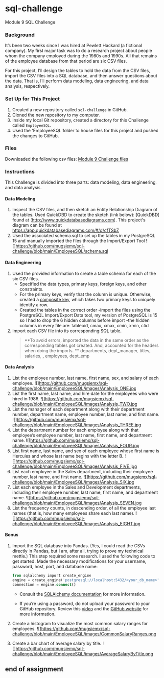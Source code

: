 # sql-challenge

Module 9 SQL Challenge

### Background

It’s been two weeks since I was hired at Pewlett Hackard (a fictional company). My first major task was to do a research project about people whom the company employed during the 1980s and 1990s. All that remains of the employee database from that period are six CSV files.

For this project, I’ll design the tables to hold the data from the CSV files, import the CSV files into a SQL database, and then answer questions about the data. That is, I’ll perform data modeling, data engineering, and data analysis, respectively.

### Set Up for This Project

1. Created a new repository called `sql-challenge` in GitHub.
2. Cloned the new repository to my computer.
3. Inside my local Git repository, created a directory for this Challenge called `EmployeeSQL`.
4. Used the 'EmployeeSQL folder to house files for this project and pushed the changes to GitHub.

### Files

Downloaded the following csv files:
[Module 9 Challenge files](https://static.bc-edx.com/data/dl-1-2/m9/lms/starter/m9-starter-code.zip)

### Instructions

This Challenge is divided into three parts: data modeling, data engineering, and data analysis.

#### Data Modeling

1. Inspect the CSV files, and then sketch an Entity Relationship Diagram of the tables. Used QuickDBD to create the sketch (link below):
   [QuickDBD] found at (http://www.quickdatabasediagrams.com).
   This project's diagram can be found at https://app.quickdatabasediagrams.com/#/d/cfTSbZ
2. Used the associated schema.sql to set up the tables in my PostgreSQL 15 and manually imported the files through the Import/Export Tool
   ![]https://github.com/mugsiemx/sql-challenge/blob/main/EmployeeSQL/schema.sql

#### Data Engineering

1.  Used the provided information to create a table schema for each of the six CSV files.
    - Specified the data types, primary keys, foreign keys, and other constraints.
    - For the primary keys, verify that the column is unique. Otherwise, created a [composite key](https://en.wikipedia.org/wiki/Compound_key), which takes two primary keys to uniquely identify a row.
    - Created the tables in the correct order
      -import the files using the PostgreSQL Import/Export Data tool, my version of PostgreSQL is 15 so I had to drop the 6 hidden columns before import
      -the hidden columns in every file are: tableoid, cmax, xmax, cmin, xmin, ctid
2.  Import each CSV file into its corresponding SQL table.
    > \*\*To avoid errors, imported the data in the same order as the corresponding tables got created. And, accounted for the headers when doing the imports.
         \*\* departments, dept_manager, titles, salaries, , employees, dept_emp

#### Data Analysis

1. List the employee number, last name, first name, sex, and salary of each employee.
   ![]https://github.com/mugsiemx/sql-challenge/blob/main/EmployeeSQL/images/Analysis_ONE.jpg
2. List the first name, last name, and hire date for the employees who were hired in 1986.
   ![]https://github.com/mugsiemx/sql-challenge/blob/main/EmployeeSQL/images/Analysis_TWO.jpg
3. List the manager of each department along with their department number, department name, employee number, last name, and first name.
   ![]https://github.com/mugsiemx/sql-challenge/blob/main/EmployeeSQL/images/Analysis_THREE.jpg
4. List the department number for each employee along with that employee’s employee number, last name, first name, and department name.
   ![]https://github.com/mugsiemx/sql-challenge/blob/main/EmployeeSQL/images/Analysis_FOUR.jpg
5. List first name, last name, and sex of each employee whose first name is Hercules and whose last name begins with the letter B.
   ![]https://github.com/mugsiemx/sql-challenge/blob/main/EmployeeSQL/images/Analysis_FIVE.jpg
6. List each employee in the Sales department, including their employee number, last name, and first name.
   ![]https://github.com/mugsiemx/sql-challenge/blob/main/EmployeeSQL/images/Analysis_SIX.jpg
7. List each employee in the Sales and Development departments, including their employee number, last name, first name, and department name.
   ![]https://github.com/mugsiemx/sql-challenge/blob/main/EmployeeSQL/images/Analysis_SEVEN.jpg
8. List the frequency counts, in descending order, of all the employee last names (that is, how many employees share each last name).
   ![]https://github.com/mugsiemx/sql-challenge/blob/main/EmployeeSQL/images/Analysis_EIGHT.jpg
#### Bonus

1. Import the SQL database into Pandas. (Yes, I could read the CSVs directly in Pandas, but I am, after all, trying to prove my technical mettle.) This step required some research. I used the following code to get started. Made the necessary modifications for your username, password, host, port, and database name:

   ```sql
   from sqlalchemy import create_engine
   engine = create_engine('postgresql://localhost:5432/<your_db_name>')
   connection = engine.connect()
   ```

   - Consult the [SQLAlchemy documentation](https://docs.sqlalchemy.org/en/latest/core/engines.html#postgresql) for more information.

   - If you’re using a password, do not upload your password to your GitHub repository. Review this [video](https://www.youtube.com/watch?v=2uaTPmNvH0I) and the [GitHub website](https://help.github.com/en/github/using-git/ignoring-files) for more information.

2. Create a histogram to visualize the most common salary ranges for employees.
   ![]https://github.com/mugsiemx/sql-challenge/blob/main/EmployeeSQL/images/CommonSalaryRanges.png
3. Create a bar chart of average salary by title.
   ![]https://github.com/mugsiemx/sql-challenge/blob/main/EmployeeSQL/images/AverageSalaryByTitle.png
## end of assignment
